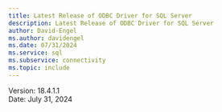 ```yaml
---
title: Latest Release of ODBC Driver for SQL Server
description: Latest Release of ODBC Driver for SQL Server
author: David-Engel
ms.author: davidengel
ms.date: 07/31/2024
ms.service: sql
ms.subservice: connectivity
ms.topic: include
---
```


Version: 18.4.1.1  
Date: July 31, 2024  
